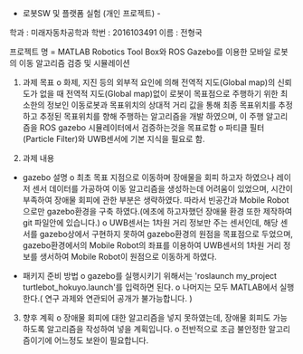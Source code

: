 - 로봇SW 및 플랫폼 실험 (개인 프로젝트) -

 학과 : 미래자동차공학과
 학번 : 2016103491
 이름 : 전형국

프로젝트 명 = MATLAB Robotics Tool Box와 ROS Gazebo를 이용한 모바일 로봇의 이동 알고리즘 검증 및 시뮬레이션

1. 과제 목표
 o 화제, 지진 등의 외부적 요인에 의해 전역적 지도(Global map)의 신뢰도가 없을 때 전역적 지도(Global map)없이 로봇이 목표점으로 주행하기 위한 최소한의 정보인 이동로봇과 목표위치의 상대적 거리 값을 통해 최종 목표위치를 추정하고 추정된 목표위치를 향해 주행하는 알고리즘을 개발 하였으며, 이 주행 알고리즘을 ROS gazebo 시뮬레이터에서 검증하는것을 목표로함
 o 파티클 필터(Particle Filter)와 UWB센서에 기본 지식을 필요로 함.

2. 과제 내용
 - gazebo 설명
    o 최초 목표 지점으로 이동하며 장애물을 회피 하고자 하였으나 레이저 센서 데이터를 가공하여 이동 알고리즘을 생성하는데 어려움이 있었으며, 시간이 부족하여 장애물 회피에 관한 부분은 생략하였다. 따라서 빈공간과 Mobile Robot으로만 gazebo환경을 구축 하였다.(에초에 하고자했던 장애물 환경 또한 제작하여 git 파일안에 있습니다.)
    o UWB센서는 1차원 거리 정보만 주는 센서인데, 해당 센서를 gazebo상에서 구현하지 못하여 gazebo환경의 원점을 목표점으로 두었으며, gazebo환경에서의 Mobile Robot의 좌표를 이용하여 UWB센서의 1차원 거리 정보를 생서하여 Mobile Robot이 원점으로 이동하게 하였다.

 - 패키지 준비 방법
    o gazebo를 실행시키기 위해서는 'roslaunch my_project turtlebot_hokuyo.launch'를 입력하면 된다.
    o 나머지는 모두 MATLAB에서 실행한다.( 연구 과제와 연관되어 공개가 불가능합니다. )

3. 향후 계획
    o  장애물 회피에 대한 알고리즘을 넣지 못하였는데, 장애물 회피도 가능하도록 알고리즘을 작성하여 넣을 계획입니다.
    o 전반적으로 조금 불안정한 알고리즘이기에 어느정도 보완이 필요합니다.
